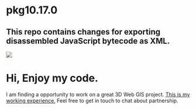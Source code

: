 # pkg10.17.0

## This repo contains changes for exporting disassembled JavaScript bytecode as XML.

[![](http://img.youtube.com/vi/i7XEu_fuzig/0.jpg)](http://www.youtube.com/watch?v=cKU5tkZqomE "")

# Hi, Enjoy my code.
I am finding a opportunity to work on a great 3D Web GIS project.
[This is my working experience.](https://docs.google.com/document/d/1LDBFsSW2ECTPW53f18EzqURBdfs8HDsvNumzYi7x9-Y/edit?usp=sharing) 
Feel free to get in touch to chat about partnership.
